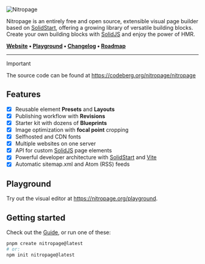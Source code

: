 <p><img src="https://codeberg.org/nitropage/nitropage/raw/branch/next/assets/logo.svg" alt="Nitropage" /></p>

Nitropage is an entirely free and open source, extensible visual page builder based on [SolidStart](https://start.solidjs.com/), offering a growing library of versatile building blocks. Create your own building blocks with [SolidJS](https://www.solidjs.com/) and enjoy the power of HMR.

**[Website](https://nitropage.org) • [Playground](https://nitropage.org/playground) • [Changelog](https://codeberg.org/nitropage/nitropage/src/branch/next/packages/nitropage/CHANGELOG.md) • [Roadmap](https://nitropage.org/roadmap)**

---

> [!IMPORTANT]
> The source code can be found at https://codeberg.org/nitropage/nitropage

## Features

- [x] Reusable element **Presets** and **Layouts**
- [x] Publishing workflow with **Revisions**
- [x] Starter kit with dozens of **Blueprints**
- [x] Image optimization with **focal point** cropping
- [x] Selfhosted and CDN fonts
- [x] Multiple websites on one server
- [x] API for custom [SolidJS](https://www.solidjs.com/) page elements
- [x] Powerful developer architecture with [SolidStart](https://start.solidjs.com/) and [Vite](https://vitejs.dev/)
- [x] Automatic sitemap.xml and Atom (RSS) feeds

## Playground

Try out the visual editor at https://nitropage.org/playground.

## Getting started

Check out the [Guide](https://nitropage.org/docs/getting-started), or run one of these:

```sh
pnpm create nitropage@latest
# or:
npm init nitropage@latest
```
